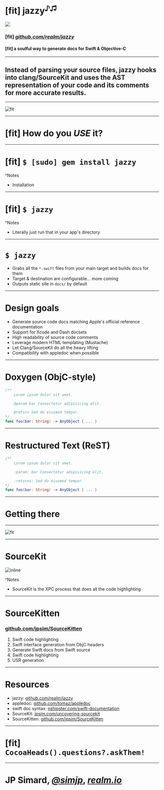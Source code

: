 # [fit] jazzy<sup>♪♫</sup>

![](media/octocat.png)

### [fit] *[github.com/realm/jazzy](https://github.com/realm/jazzy)*

#### [fit] a soulful way to generate docs for Swift & Objective-C

---

## **Instead of parsing your source files, jazzy hooks into clang/SourceKit and uses the AST representation of your code and its comments for more accurate results.**

---

![fit](media/jazzy.jpg)

---

# [fit] How do you *USE* it?

---

# [fit] `$ [sudo] gem install jazzy`

^Notes
- Installation

---

# [fit] `$ jazzy`

^Notes
- Literally just run that in your app's directory

---

# `$ jazzy`

* Grabs all the `*.swift` files from your main target and builds docs for them
* Target & destination are configurable... more coming
* Outputs static site in `docs/` by default

---

# Design goals

* Generate source code docs matching Apple's official reference documentation
* Support for Xcode and Dash docsets
* High readability of source code comments
* Leverage modern HTML templating (Mustache)
* Let Clang/SourceKit do all the heavy lifting
* Compatibility with appledoc when possible

---

# Doxygen (ObjC-style)

```swift
/**
    Lorem ipsum dolor sit amet.

    @param bar Consectetur adipisicing elit.

    @return Sed do eiusmod tempor.
*/
func foo(bar: String) -> AnyObject { ... }
```

---

# Restructured Text (ReST)

```swift
/**
    Lorem ipsum dolor sit amet.

    :param: bar Consectetur adipisicing elit.

    :returns: Sed do eiusmod tempor.
*/
func foo(bar: String) -> AnyObject { ... }
```

---

# Getting there

---

![fit](media/swiftdoc.png)

---

# SourceKit

![inline](media/sourcekit-terminated.png)

^Notes
- SourceKit is the XPC process that does all the code highlighting

---

# SourceKitten

### [github.com/jpsim/SourceKitten](https://github.com/jpsim/SourceKitten)

1. Swift code highlighting
2. Swift interface generation from ObjC headers
3. Generate Swift docs from Swift source
4. Swift code highlighting
5. USR generation

---

# Resources

* jazzy: [github.com/realm/jazzy](https://github.com/realm/jazzy)
* appledoc: [github.com/tomaz/appledoc](https://github.com/tomaz/appledoc)
* swift doc syntax: [nshipster.com/swift-documentation](http://nshipster.com/swift-documentation)
* SourceKit: [jpsim.com/uncovering-sourcekit](http://jpsim.com/uncovering-sourcekit)
* SourceKitten: [github.com/jpsim/SourceKitten](https://github.com/jpsim/SourceKitten)

---

# [fit] `CocoaHeads().questions?.askThem!`

---

# JP Simard, *[@simjp](https://twitter.com/simjp)*, *[realm.io](http://realm.io)*

